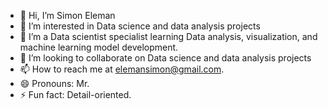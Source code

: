 - 👋 Hi, I’m Simon Eleman
- 👀 I’m interested in Data science and data analysis projects
- 🌱 I’m a Data scientist specialist learning Data analysis, visualization, and machine learning model development.
- 💞️ I’m looking to collaborate on Data science and data analysis projects
- 📫 How to reach me at elemansimon@gmail.com.
- 😄 Pronouns: Mr.
- ⚡ Fun fact: Detail-oriented.

<!---
zakula1916/zakula1916 is a ✨ special ✨ repository because its `README.md` (this file) appears on your GitHub profile.
You can click the Preview link to take a look at your changes.
--->
